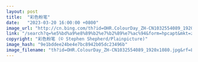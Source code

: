 ```yaml
---
layout: post
title:  "彩色粉笔"
date:   "2023-03-20 16:00:00 +0800"
image_url: "http://cn.bing.com/th?id=OHR.ColourDay_ZH-CN1032554089_1920x1080.jpg&rf=LaDigue_1920x1080.jpg&pid=hp"
link: "/search?q=%e5%bd%a9%e8%89%b2%e7%b2%89%e7%ac%94&form=hpcapt&mkt=zh-cn"
copyright: "彩色粉笔 (© Stephen Shepherd/Plainpicture)"
image_hash: "9e1bddee24be4e7bc8942b05dc23496b"
image_filename: "th?id=OHR.ColourDay_ZH-CN1032554089_1920x1080.jpg&rf=LaDigue_1920x1080.jpg&pid=hp"
---
```

